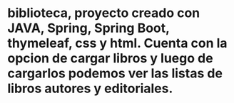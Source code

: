 # biblioteca, proyecto creado con JAVA, Spring, Spring Boot, thymeleaf, css y html. Cuenta con la opcion de cargar libros y luego de cargarlos podemos ver las listas de libros autores y editoriales. 
